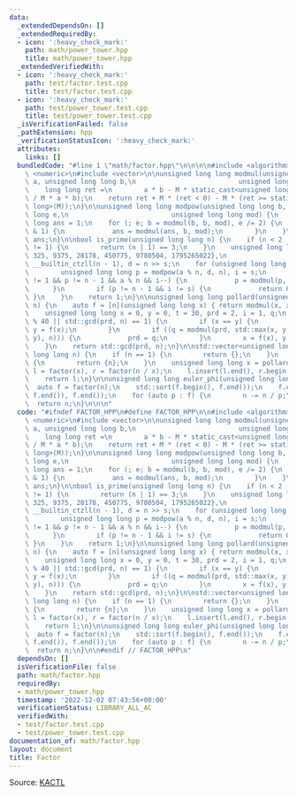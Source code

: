 ```yaml
---
data:
  _extendedDependsOn: []
  _extendedRequiredBy:
  - icon: ':heavy_check_mark:'
    path: math/power_tower.hpp
    title: math/power_tower.hpp
  _extendedVerifiedWith:
  - icon: ':heavy_check_mark:'
    path: test/factor.test.cpp
    title: test/factor.test.cpp
  - icon: ':heavy_check_mark:'
    path: test/power_tower.test.cpp
    title: test/power_tower.test.cpp
  _isVerificationFailed: false
  _pathExtension: hpp
  _verificationStatusIcon: ':heavy_check_mark:'
  attributes:
    links: []
  bundledCode: "#line 1 \"math/factor.hpp\"\n\n\n\n#include <algorithm>\n#include\
    \ <numeric>\n#include <vector>\n\nunsigned long long modmul(unsigned long long\
    \ a, unsigned long long b,\n                          unsigned long long M) {\n\
    \    long long ret =\n        a * b - M * static_cast<unsigned long long>(1.L\
    \ / M * a * b);\n    return ret + M * (ret < 0) - M * (ret >= static_cast<long\
    \ long>(M));\n}\n\nunsigned long long modpow(unsigned long long b, unsigned long\
    \ long e,\n                          unsigned long long mod) {\n    unsigned long\
    \ long ans = 1;\n    for (; e; b = modmul(b, b, mod), e /= 2) {\n        if (e\
    \ & 1) {\n            ans = modmul(ans, b, mod);\n        }\n    }\n    return\
    \ ans;\n}\n\nbool is_prime(unsigned long long n) {\n    if (n < 2 || n % 6 % 4\
    \ != 1) {\n        return (n | 1) == 3;\n    }\n    unsigned long long A[] = {2,\
    \ 325, 9375, 28178, 450775, 9780504, 1795265022},\n                       s =\
    \ __builtin_ctzll(n - 1), d = n >> s;\n    for (unsigned long long a : A) {\n\
    \        unsigned long long p = modpow(a % n, d, n), i = s;\n        while (p\
    \ != 1 && p != n - 1 && a % n && i--) {\n            p = modmul(p, p, n);\n  \
    \      }\n        if (p != n - 1 && i != s) {\n            return 0;\n       \
    \ }\n    }\n    return 1;\n}\n\nunsigned long long pollard(unsigned long long\
    \ n) {\n    auto f = [n](unsigned long long x) { return modmul(x, x, n) + 1; };\n\
    \    unsigned long long x = 0, y = 0, t = 30, prd = 2, i = 1, q;\n    while (t++\
    \ % 40 || std::gcd(prd, n) == 1) {\n        if (x == y) {\n            x = ++i,\
    \ y = f(x);\n        }\n        if ((q = modmul(prd, std::max(x, y) - std::min(x,\
    \ y), n))) {\n            prd = q;\n        }\n        x = f(x), y = f(f(y));\n\
    \    }\n    return std::gcd(prd, n);\n}\n\nstd::vector<unsigned long long> factor(unsigned\
    \ long long n) {\n    if (n == 1) {\n        return {};\n    }\n    if (is_prime(n))\
    \ {\n        return {n};\n    }\n    unsigned long long x = pollard(n);\n    auto\
    \ l = factor(x), r = factor(n / x);\n    l.insert(l.end(), r.begin(), r.end());\n\
    \    return l;\n}\n\nunsigned long long euler_phi(unsigned long long n) {\n  \
    \  auto f = factor(n);\n    std::sort(f.begin(), f.end());\n    f.erase(std::unique(f.begin(),\
    \ f.end()), f.end());\n    for (auto p : f) {\n        n -= n / p;\n    }\n  \
    \  return n;\n}\n\n\n"
  code: "#ifndef FACTOR_HPP\n#define FACTOR_HPP\n\n#include <algorithm>\n#include\
    \ <numeric>\n#include <vector>\n\nunsigned long long modmul(unsigned long long\
    \ a, unsigned long long b,\n                          unsigned long long M) {\n\
    \    long long ret =\n        a * b - M * static_cast<unsigned long long>(1.L\
    \ / M * a * b);\n    return ret + M * (ret < 0) - M * (ret >= static_cast<long\
    \ long>(M));\n}\n\nunsigned long long modpow(unsigned long long b, unsigned long\
    \ long e,\n                          unsigned long long mod) {\n    unsigned long\
    \ long ans = 1;\n    for (; e; b = modmul(b, b, mod), e /= 2) {\n        if (e\
    \ & 1) {\n            ans = modmul(ans, b, mod);\n        }\n    }\n    return\
    \ ans;\n}\n\nbool is_prime(unsigned long long n) {\n    if (n < 2 || n % 6 % 4\
    \ != 1) {\n        return (n | 1) == 3;\n    }\n    unsigned long long A[] = {2,\
    \ 325, 9375, 28178, 450775, 9780504, 1795265022},\n                       s =\
    \ __builtin_ctzll(n - 1), d = n >> s;\n    for (unsigned long long a : A) {\n\
    \        unsigned long long p = modpow(a % n, d, n), i = s;\n        while (p\
    \ != 1 && p != n - 1 && a % n && i--) {\n            p = modmul(p, p, n);\n  \
    \      }\n        if (p != n - 1 && i != s) {\n            return 0;\n       \
    \ }\n    }\n    return 1;\n}\n\nunsigned long long pollard(unsigned long long\
    \ n) {\n    auto f = [n](unsigned long long x) { return modmul(x, x, n) + 1; };\n\
    \    unsigned long long x = 0, y = 0, t = 30, prd = 2, i = 1, q;\n    while (t++\
    \ % 40 || std::gcd(prd, n) == 1) {\n        if (x == y) {\n            x = ++i,\
    \ y = f(x);\n        }\n        if ((q = modmul(prd, std::max(x, y) - std::min(x,\
    \ y), n))) {\n            prd = q;\n        }\n        x = f(x), y = f(f(y));\n\
    \    }\n    return std::gcd(prd, n);\n}\n\nstd::vector<unsigned long long> factor(unsigned\
    \ long long n) {\n    if (n == 1) {\n        return {};\n    }\n    if (is_prime(n))\
    \ {\n        return {n};\n    }\n    unsigned long long x = pollard(n);\n    auto\
    \ l = factor(x), r = factor(n / x);\n    l.insert(l.end(), r.begin(), r.end());\n\
    \    return l;\n}\n\nunsigned long long euler_phi(unsigned long long n) {\n  \
    \  auto f = factor(n);\n    std::sort(f.begin(), f.end());\n    f.erase(std::unique(f.begin(),\
    \ f.end()), f.end());\n    for (auto p : f) {\n        n -= n / p;\n    }\n  \
    \  return n;\n}\n\n#endif // FACTOR_HPP\n"
  dependsOn: []
  isVerificationFile: false
  path: math/factor.hpp
  requiredBy:
  - math/power_tower.hpp
  timestamp: '2022-12-02 07:43:56+00:00'
  verificationStatus: LIBRARY_ALL_AC
  verifiedWith:
  - test/factor.test.cpp
  - test/power_tower.test.cpp
documentation_of: math/factor.hpp
layout: document
title: Factor
---
```


Source: [KACTL](https://github.com/kth-competitive-programming/kactl/tree/main/content/number-theory)
